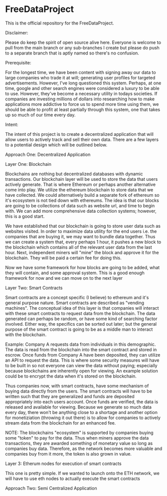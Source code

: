 # FreeDataProject
This is the official repository for the FreeDataProject. 

Disclaimer: 

Please do keep the spirit of open source alive here. Everyone is welcome to pull from the main branch or any sub-branches I create but please do push to a separate branch that is aptly named so there's no confusion. 


Prerequisite: 

For the longest time, we have been content with signing away our data to large companies who trade it at will; generating user profiles for targeted advertisements. However, I've long questioned this system. Perhaps, at one time, google and other search engines were considered a luxury to be able to use. However, they've become a necessary utility in todays societies. If companies are investing millions of dollars into researching how to make applications more addictive to force us to spend more time using them, we should be able to profit at least partially through this system, one that takes up so much of our time every day. 


Intent: 

The intent of this project is to create a decentralized application that will allow users to actively track and sell their own data. There are a few layers to a potential design which will be outlined below.


Approach One: Decentralized Application 

Layer One: Blockchain

Blockchains are nothing but decentralized databases with dynamic transactions. Our blockchain layer will be used to store the data that users actively generate. That is where Ethereum or perhaps another alternative come into play. We utilize the ethereum blockchain to store data that we have collected. We could alternatively build a separate fork of ethereum so it's ecosystem is not tied down with ethereums. The idea is that our blocks are going to be collections of data such as website url, and time to begin with. We can add more comprehensive data collection systems; however, this is a good start. 

We have established that our blockchain is going to store user data such as websites visited. In order to maximize data utility for the end users i.e. the companies that are buying it, we may want to bundle data together. Thus we can create a system that, every perhaps 1 hour, it pushes a new block to the blockchain which contains all of the relevant user data from the last hour. Next, independent miners will "mine" the block and approve it for the blockchain. They will be paid a certain fee for doing this. 

Now we have some framework for how blocks are going to be added, what they will contain, and some approval system. This is a good enough framework for now and we can move on to the next layer 

Layer Two: Smart Contracts

Smart contracts are a concept specific (I believe) to ethereum and it's general purpose nature. Smart contracts are described as "vending machines". The conceptual idea of this layer is that companies will interact with these smart contracts to request data from the blockchain. The data generated can perhaps be random, or have some kind of searching factor involved. Either way, the specifics can be sorted out later; but the general purpose of the smart contract is going to be as a middle man to interact with the blockchain. 

Example: Company A requests data from individuals in this demographic. The data is read from the blockchain into the smart contract and stored in escrow. Once funds from Company A have been deposited, they can utilize an API to request the data. This is where some security measures will have to be built in so not everyone can view the data without paying; especially because blockchains are inherently open for viewing. An example solution could be to encrypt the data when it's stored on the blockchain. 

Thus companies now, with smart contracts, have some mechanism of buying data directly from the users. The smart contracts will have to be written such that they are generalized and funds are deposited appropriately into each users account. Once funds are verified, the data is released and available for viewing. Because we generate so much data every day, there won't be anything close to a shortage and another option for monetiziation (throwing it out there) is to allow for companies to actively stream data from the blockchain for an enhanced fee. 

NOTE: 
The blockchains "ecosystem" is supported by companies buying some "token" to pay for the data. Thus when miners approve the data transactions, they are awarded something of monetary value so long as companies buy data. Therefore, as the network becomes more valuable and companies buy from it more, the token is also grown in value. 



Layer 3: Etherum nodes for execution of smart contracts

This one is pretty simple. If we wanted to launch onto the ETH network, we will have to use eth nodes to actually execute the smart contracts

Approach Two: Semi Centralized Application
